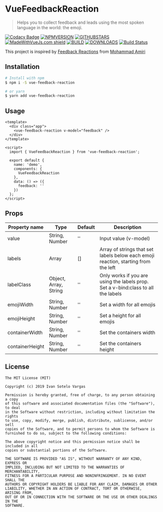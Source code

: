 # VueFeedbackReaction

> Helps you to collect feedback and leads using the most spoken language in the world: the emoji.

[![Codacy Badge](https://api.codacy.com/project/badge/Grade/afda1cbc405d4ef2844920e9c46772df)](https://www.codacy.com/manual/IvanSotelo/VueFeedbackReaction?utm_source=github.com&amp;utm_medium=referral&amp;utm_content=IvanSotelo/VueFeedbackReaction&amp;utm_campaign=Badge_Grade)
[![NPMVERSION](https://img.shields.io/npm/v/vue-feedback-reaction.svg)](http://npmjs.com/package/vue-feedback-reaction) [![GITHUBSTARS](https://img.shields.io/github/stars/IvanSotelo/VueFeedbackReaction.svg)](https://github.com/IvanSotelo/VueFeedbackReaction/stargazers) [![MadeWithVueJs.com shield](https://madewithvuejs.com/storage/repo-shields/1774-shield.svg)](https://madewithvuejs.com/p/vuefeedbackreaction/shield-link) [![BUILD](https://travis-ci.org/IvanSotelo/VueFeedbackReaction.svg?branch=master)](https://travis-ci.org/IvanSotelo/VueFeedbackReaction) [![DOWNLOADS](https://img.shields.io/npm/dt/vue-feedback-reaction.svg)](https://npmjs.com/package/vue-feedback-reaction)
[![Build Status](https://github.com/IvanSotelo/VueFeedbackReaction/workflows/Build/badge.svg)](https://github.com/IvanSotelo/VueFeedbackReaction/actions)

This project is inspired by [Feedback Reactions](https://dribbble.com/shots/4793955-Feedback-Reactions) from [Mohammad Amiri](https://dribbble.com/pixelamiri)

## Installation

``` bash
# Install with npm
$ npm i -S vue-feedback-reaction

# or yarn
$ yarn add vue-feedback-reaction
```


## Usage

``` vue
<template>
  <div class="app">
    <vue-feedback-reaction v-model="feedback" />
  </div>
</template>

<script>
  import { VueFeedbackReaction } from 'vue-feedback-reaction';

  export default {
    name: 'demo',
    components: {
      VueFeedbackReaction
    },
    data: () => ({
      feedback: ''
    })
  };
</script>
```

## Props

| Property name   | Type                  | Default | Description                                                                        |
|-----------------|-----------------------|---------|------------------------------------------------------------------------------------|
| value           | String, Number        | ''      | Input value (v-model)                                                              |
| labels          | Array                 | []      | Array of strings that set labels below each emoji reaction, starting from the left |
| labelClass      | Object, Array, String | ''      | Only works if you are using the labels prop. Set a v-bind:class to all the labels  |
| emojiWidth      | String, Number        | ''      | Set a width for all emojis                                                         |
| emojiHeight     | String, Number        | ''      | Set a height for all emojis                                                        |
| containerWidth  | String, Number        | ''      | Set the containers width                                                           |
| containerHeight | String, Number        | ''      | Set the containers height                                                          |

## License

```
The MIT License (MIT)

Copyright (c) 2019 Ivan Sotelo Vargas

Permission is hereby granted, free of charge, to any person obtaining a copy
of this software and associated documentation files (the "Software"), to deal
in the Software without restriction, including without limitation the rights
to use, copy, modify, merge, publish, distribute, sublicense, and/or sell
copies of the Software, and to permit persons to whom the Software is
furnished to do so, subject to the following conditions:

The above copyright notice and this permission notice shall be included in all
copies or substantial portions of the Software.

THE SOFTWARE IS PROVIDED "AS IS", WITHOUT WARRANTY OF ANY KIND, EXPRESS OR
IMPLIED, INCLUDING BUT NOT LIMITED TO THE WARRANTIES OF MERCHANTABILITY,
FITNESS FOR A PARTICULAR PURPOSE AND NONINFRINGEMENT. IN NO EVENT SHALL THE
AUTHORS OR COPYRIGHT HOLDERS BE LIABLE FOR ANY CLAIM, DAMAGES OR OTHER
LIABILITY, WHETHER IN AN ACTION OF CONTRACT, TORT OR OTHERWISE, ARISING FROM,
OUT OF OR IN CONNECTION WITH THE SOFTWARE OR THE USE OR OTHER DEALINGS IN THE
SOFTWARE.
```
